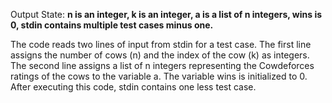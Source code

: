 Output State: **n is an integer, k is an integer, a is a list of n integers, wins is 0, stdin contains multiple test cases minus one.**

The code reads two lines of input from stdin for a test case. The first line assigns the number of cows (n) and the index of the cow (k) as integers. The second line assigns a list of n integers representing the Cowdeforces ratings of the cows to the variable a. The variable wins is initialized to 0. After executing this code, stdin contains one less test case.
